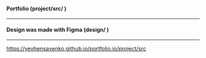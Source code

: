 #### Portfolio (project/src/ )
***

#### Design was made with Figma (design/ )

---
https://yevhensavenko.github.io/portfolio.io/project/src
